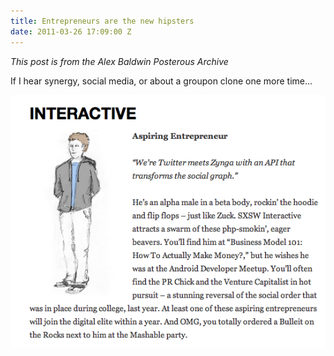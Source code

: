 ```yaml
---
title: Entrepreneurs are the new hipsters
date: 2011-03-26 17:09:00 Z
---
```


*This post is from the Alex Baldwin Posterous Archive*

If I hear synergy, social media, or about a groupon clone one more time...

![Aspiring Entrepreneur](/images/aspiring-hipster.png)
